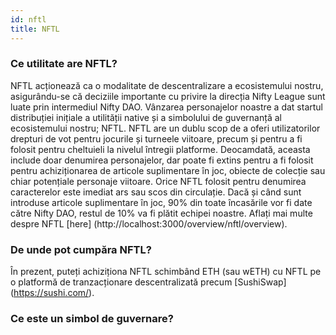 ```yaml
---
id: nftl
title: NFTL
---
```


### Ce utilitate are NFTL?

NFTL acționează ca o modalitate de descentralizare a ecosistemului nostru, asigurându-se că deciziile importante cu privire la direcția Nifty League sunt luate prin intermediul Nifty DAO. Vânzarea personajelor noastre a dat startul distribuției inițiale a utilității native și a simbolului de guvernanță al ecosistemului nostru; NFTL. NFTL are un dublu scop de a oferi utilizatorilor drepturi de vot pentru jocurile și turneele viitoare, precum și pentru a fi folosit pentru cheltuieli la nivelul întregii platforme. Deocamdată, aceasta include doar denumirea personajelor, dar poate fi extins pentru a fi folosit pentru achiziționarea de articole suplimentare în joc, obiecte de colecție sau chiar potențiale personaje viitoare. Orice NFTL folosit pentru denumirea caracterelor este imediat ars sau scos din circulație. Dacă și când sunt introduse articole suplimentare în joc, 90% din toate încasările vor fi date către Nifty DAO, restul de 10% va fi plătit echipei noastre. Aflați mai multe despre NFTL \[here\] (http://localhost:3000/overview/nftl/overview).

### De unde pot cumpăra NFTL?

În prezent, puteți achiziționa NFTL schimbând ETH (sau wETH) cu NFTL pe o platformă de tranzacționare descentralizată precum \[SushiSwap\] (https://sushi.com/).

### Ce este un simbol de guvernare?

